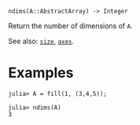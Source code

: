 ```
ndims(A::AbstractArray) -> Integer
```

Return the number of dimensions of `A`.

See also: [`size`](@ref), [`axes`](@ref).

# Examples

```jldoctest
julia> A = fill(1, (3,4,5));

julia> ndims(A)
3
```

